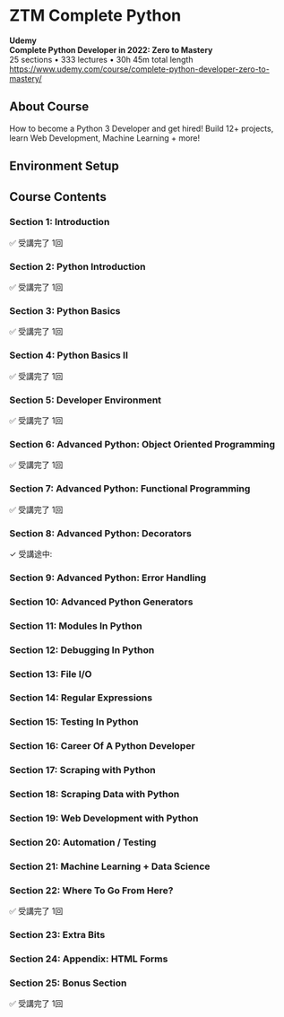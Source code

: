 # ZTM Complete Python

**Udemy**  
**Complete Python Developer in 2022: Zero to Mastery**  
25 sections • 333 lectures • 30h 45m total length  
https://www.udemy.com/course/complete-python-developer-zero-to-mastery/


## About Course

How to become a Python 3 Developer and get hired! Build 12+ projects, learn Web Development, Machine Learning + more!  


## Environment Setup


## Course Contents


### Section 1: Introduction

✅ 受講完了 1回  


### Section 2: Python Introduction

✅ 受講完了 1回  


### Section 3: Python Basics

✅ 受講完了 1回  


### Section 4: Python Basics II

✅ 受講完了 1回  


### Section 5: Developer Environment

✅ 受講完了 1回  


### Section 6: Advanced Python: Object Oriented Programming

✅ 受講完了 1回  


### Section 7: Advanced Python: Functional Programming

✅ 受講完了 1回  


### Section 8: Advanced Python: Decorators

✓ 受講途中:  


### Section 9: Advanced Python: Error Handling


### Section 10: Advanced Python Generators


### Section 11: Modules In Python


### Section 12: Debugging In Python


### Section 13: File I/O


### Section 14: Regular Expressions


### Section 15: Testing In Python


### Section 16: Career Of A Python Developer


### Section 17: Scraping with Python


### Section 18: Scraping Data with Python


### Section 19: Web Development with Python


### Section 20: Automation / Testing


### Section 21: Machine Learning + Data Science


### Section 22: Where To Go From Here?

✅ 受講完了 1回  


### Section 23: Extra Bits


### Section 24: Appendix: HTML Forms


### Section 25: Bonus Section

✅ 受講完了 1回  

